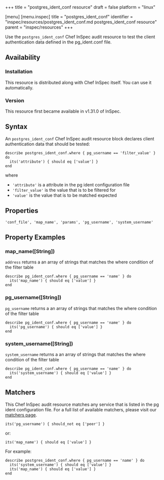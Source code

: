 +++
title = "postgres_ident_conf resource"
draft = false
platform = "linux"

[menu]
  [menu.inspec]
    title = "postgres_ident_conf"
    identifier = "inspec/resources/postgres_ident_conf.md postgres_ident_conf resource"
    parent = "inspec/resources"
+++


Use the `postgres_ident_conf` Chef InSpec audit resource to test the client authentication data defined in the pg_ident.conf file.


## Availability

### Installation

This resource is distributed along with Chef InSpec itself. You can use it automatically.

### Version

This resource first became available in v1.31.0 of InSpec.

## Syntax

An `postgres_ident_conf` Chef InSpec audit resource block declares client authentication data that should be tested:

    describe postgres_ident_conf.where { pg_username == 'filter_value' } do
      its('attribute') { should eq ['value'] }
    end

where

* `'attribute'` is a attribute in the  pg ident configuration file
* `'filter_value'` is the value that is to be filtered for
* `'value'` is the value that is to be matched expected


## Properties

    'conf_file', 'map_name', 'params', 'pg_username', 'system_username'


## Property Examples

### map_name([String])

`address` returns a an array of strings that matches the where condition of the filter table

    describe pg_ident_conf.where { pg_username == 'name' } do
      its('map_name') { should eq ['value'] }
    end
### pg_username([String])

`pg_username` returns a an array of strings that matches the where condition of the filter table

    describe pg_ident_conf.where { pg_username == 'name' } do
      its('pg_username') { should eq ['value'] }
    end

### system_username([String])

`system_username` returns a an array of strings that matches the where condition of the filter table

    describe pg_ident_conf.where { pg_username == 'name' } do
      its('system_username') { should eq ['value'] }
    end


## Matchers

This Chef InSpec audit resource matches any service that is listed in the pg ident configuration file. For a full list of available matchers, please visit our [matchers page](https://www.inspec.io/docs/reference/matchers/).

    its('pg_username') { should_not eq ['peer'] }

or:

    its('map_name') { should eq ['value'] }

For example:

    describe postgres_ident_conf.where { pg_username == 'name' } do
      its('system_username') { should eq ['value'] }
      its('map_name') { should eq ['value'] }
    end
